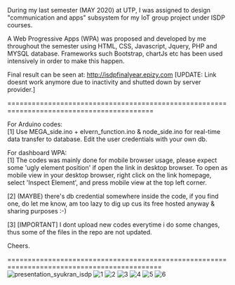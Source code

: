 During my last semester (MAY 2020) at UTP, I was assigned to design "communication and apps" subsystem for my IoT group project under ISDP courses.

A Web Progressive Apps (WPA) was proposed and developed by me throughout the semester using HTML, CSS, Javascript, Jquery, PHP and MYSQL database. Frameworks such Bootstrap, chartJs etc has been used intensively in order to make this happen.

Final result can be seen at: http://isdpfinalyear.epizy.com
[UPDATE: Link doesnt work anymore due to inactivity and shutted down by server provider.]

==========================================================================================

For Arduino codes: <br />                                                                                                                                                           [1] Use MEGA_side.ino + elvern_function.ino & node_side.ino for real-time data transfer to database. Edit the user credentials with your own db.

For dashboard WPA:<br />                                                                                                                                                           [1] The codes was mainly done for mobile browser usage, please expect some 'ugly element position' if open the link in desktop browser. 
To open as mobile view in your desktop browser, right click on the link homepage, select 'Inspect Element', and press mobile view at the top left corner.

[2] (MAYBE) there's db credential somewhere inside the code, if you find one, do let me know, am too lazy to dig up cus its free hosted anyway & sharing purposes :-)

[3] [IMPORTANT] I dont upload new codes everytime i do some changes, thus some of the files in the repo are not updated.

Cheers.  

============================================================================================
![presentation_syukran_isdp](https://user-images.githubusercontent.com/51852197/92442137-f810af00-f1e1-11ea-990a-6975f05a281d.jpg)
![1](https://user-images.githubusercontent.com/51852197/88816718-44360000-d1ef-11ea-933d-1b5e2ba762ae.PNG)
![2](https://user-images.githubusercontent.com/51852197/88816707-41d3a600-d1ef-11ea-8d12-08e5437e06cd.PNG)
![3](https://user-images.githubusercontent.com/51852197/88816704-40a27900-d1ef-11ea-83fb-7c269c94a28c.PNG)
![4](https://user-images.githubusercontent.com/51852197/88816699-3ed8b580-d1ef-11ea-8ad0-319f23233c42.PNG)
![5](https://user-images.githubusercontent.com/51852197/88816692-3da78880-d1ef-11ea-9d07-2dc6bf88d002.PNG)
![6](https://user-images.githubusercontent.com/51852197/88816666-38e2d480-d1ef-11ea-9d30-44080b979155.PNG)

